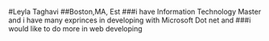 #Leyla Taghavi
##Boston,MA, Est
###i have Information Technology Master and i have many exprinces in developing with Microsoft Dot net and
###i would like to do more in web developing
